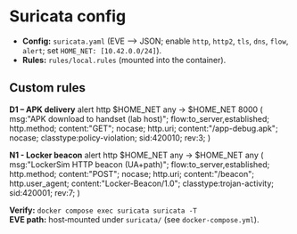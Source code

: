 # Suricata config

- **Config:** `suricata.yaml` (EVE --> JSON; enable `http`, `http2`, `tls`, `dns`, `flow`, `alert`; set `HOME_NET: [10.42.0.0/24]`).
- **Rules:** `rules/local.rules` (mounted into the container).

## Custom rules
**D1 – APK delivery**
alert http $HOME_NET any -> $HOME_NET 8000 (
msg:"APK download to handset (lab host)";
flow:to_server,established;
http.method; content:"GET"; nocase;
http.uri; content:"/app-debug.apk"; nocase;
classtype:policy-violation;
sid:420010; rev:3;
)

**N1 - Locker beacon**
alert http $HOME_NET any -> $HOME_NET any (
msg:"LockerSim HTTP beacon (UA+path)";
flow:to_server,established;
http.method; content:"POST"; nocase;
http.uri; content:"/beacon";
http.user_agent; content:"Locker-Beacon/1.0";
classtype:trojan-activity;
sid:420001; rev:7;
)

**Verify:** `docker compose exec suricata suricata -T`  
**EVE path:** host‑mounted under `suricata/` (see `docker-compose.yml`).


